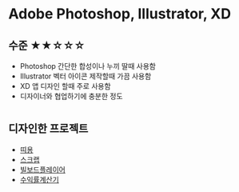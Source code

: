 # Adobe Photoshop, Illustrator, XD

## 수준 ★★☆☆☆
- Photoshop 간단한 합성이나 누끼 딸때 사용함
- Illustrator 벡터 아이콘 제작할때 가끔 사용함
- XD 앱 디자인 할때 주로 사용함
- 디자이너와 협업하기에 충분한 정도

#

## 디자인한 프로젝트
- [띠용](../2018/띠용.md)
- [스크랩](../2019/스크랩.md)
- [빌보드플레이어](../2020/빌보드플레이어.md)
- [수익률계산기](../2020/수익률계산기.md)